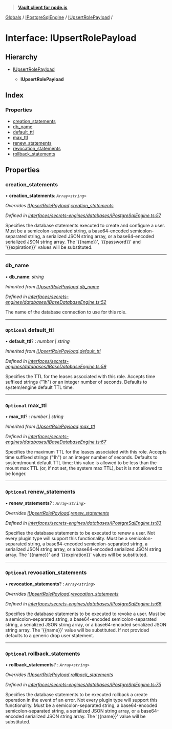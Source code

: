 > **[Vault client for node.js](../README.md)**

[Globals](../globals.md) / [IPostgreSqlEngine](../modules/ipostgresqlengine.md) / [IUpsertRolePayload](ipostgresqlengine.iupsertrolepayload.md) /

# Interface: IUpsertRolePayload

## Hierarchy

* [IUpsertRolePayload](ibasedatabaseengine.iupsertrolepayload.md)

  * **IUpsertRolePayload**

## Index

### Properties

* [creation_statements](ipostgresqlengine.iupsertrolepayload.md#creation_statements)
* [db_name](ipostgresqlengine.iupsertrolepayload.md#db_name)
* [default_ttl](ipostgresqlengine.iupsertrolepayload.md#optional-default_ttl)
* [max_ttl](ipostgresqlengine.iupsertrolepayload.md#optional-max_ttl)
* [renew_statements](ipostgresqlengine.iupsertrolepayload.md#optional-renew_statements)
* [revocation_statements](ipostgresqlengine.iupsertrolepayload.md#optional-revocation_statements)
* [rollback_statements](ipostgresqlengine.iupsertrolepayload.md#optional-rollback_statements)

## Properties

###  creation_statements

• **creation_statements**: *`Array<string>`*

*Overrides [IUpsertRolePayload](ibasedatabaseengine.iupsertrolepayload.md).[creation_statements](ibasedatabaseengine.iupsertrolepayload.md#creation_statements)*

*Defined in [interfaces/secrets-engines/databases/IPostgreSqlEngine.ts:57](https://github.com/theogravity/vault-tacular/blob/68ec17c/src/interfaces/secrets-engines/databases/IPostgreSqlEngine.ts#L57)*

Specifies the database statements executed to create and configure a user.
Must be a semicolon-separated string, a base64-encoded semicolon-separated string,
a serialized JSON string array, or a base64-encoded serialized JSON string array.
The '{{name}}', '{{password}}' and '{{expiration}}' values will be substituted.

___

###  db_name

• **db_name**: *string*

*Inherited from [IUpsertRolePayload](ibasedatabaseengine.iupsertrolepayload.md).[db_name](ibasedatabaseengine.iupsertrolepayload.md#db_name)*

*Defined in [interfaces/secrets-engines/databases/IBaseDatabaseEngine.ts:52](https://github.com/theogravity/vault-tacular/blob/68ec17c/src/interfaces/secrets-engines/databases/IBaseDatabaseEngine.ts#L52)*

The name of the database connection to use for this role.

___

### `Optional` default_ttl

• **default_ttl**? : *number | string*

*Inherited from [IUpsertRolePayload](ibasedatabaseengine.iupsertrolepayload.md).[default_ttl](ibasedatabaseengine.iupsertrolepayload.md#optional-default_ttl)*

*Defined in [interfaces/secrets-engines/databases/IBaseDatabaseEngine.ts:59](https://github.com/theogravity/vault-tacular/blob/68ec17c/src/interfaces/secrets-engines/databases/IBaseDatabaseEngine.ts#L59)*

 Specifies the TTL for the leases associated with this role.
 Accepts time suffixed strings ("1h") or an integer number of seconds. Defaults to
 system/engine default TTL time.

___

### `Optional` max_ttl

• **max_ttl**? : *number | string*

*Inherited from [IUpsertRolePayload](ibasedatabaseengine.iupsertrolepayload.md).[max_ttl](ibasedatabaseengine.iupsertrolepayload.md#optional-max_ttl)*

*Defined in [interfaces/secrets-engines/databases/IBaseDatabaseEngine.ts:67](https://github.com/theogravity/vault-tacular/blob/68ec17c/src/interfaces/secrets-engines/databases/IBaseDatabaseEngine.ts#L67)*

 Specifies the maximum TTL for the leases associated with this role.
 Accepts time suffixed strings ("1h") or an integer number of seconds.
 Defaults to system/mount default TTL time; this value is allowed to be less than the
 mount max TTL (or, if not set, the system max TTL), but it is not allowed to be longer.

___

### `Optional` renew_statements

• **renew_statements**? : *`Array<string>`*

*Overrides [IUpsertRolePayload](ibasedatabaseengine.iupsertrolepayload.md).[renew_statements](ibasedatabaseengine.iupsertrolepayload.md#optional-renew_statements)*

*Defined in [interfaces/secrets-engines/databases/IPostgreSqlEngine.ts:83](https://github.com/theogravity/vault-tacular/blob/68ec17c/src/interfaces/secrets-engines/databases/IPostgreSqlEngine.ts#L83)*

Specifies the database statements to be executed to renew a user. Not every plugin type will
support this functionality. Must be a semicolon-separated string, a base64-encoded
semicolon-separated string, a serialized JSON string array, or a base64-encoded serialized
JSON string array. The '{{name}}' and '{{expiration}}` values will be substituted.

___

### `Optional` revocation_statements

• **revocation_statements**? : *`Array<string>`*

*Overrides [IUpsertRolePayload](ibasedatabaseengine.iupsertrolepayload.md).[revocation_statements](ibasedatabaseengine.iupsertrolepayload.md#optional-revocation_statements)*

*Defined in [interfaces/secrets-engines/databases/IPostgreSqlEngine.ts:66](https://github.com/theogravity/vault-tacular/blob/68ec17c/src/interfaces/secrets-engines/databases/IPostgreSqlEngine.ts#L66)*

Specifies the database statements to be executed to revoke a user. Must be a
semicolon-separated string, a base64-encoded semicolon-separated string, a
serialized JSON string array, or a base64-encoded serialized JSON string array.
The '{{name}}' value will be substituted. If not provided defaults to a generic
drop user statement.

___

### `Optional` rollback_statements

• **rollback_statements**? : *`Array<string>`*

*Overrides [IUpsertRolePayload](ibasedatabaseengine.iupsertrolepayload.md).[rollback_statements](ibasedatabaseengine.iupsertrolepayload.md#optional-rollback_statements)*

*Defined in [interfaces/secrets-engines/databases/IPostgreSqlEngine.ts:75](https://github.com/theogravity/vault-tacular/blob/68ec17c/src/interfaces/secrets-engines/databases/IPostgreSqlEngine.ts#L75)*

Specifies the database statements to be executed rollback a create operation in the event of
an error. Not every plugin type will support this functionality. Must be a
semicolon-separated string, a base64-encoded semicolon-separated string, a serialized JSON
string array, or a base64-encoded serialized JSON string array. The '{{name}}' value will be
substituted.